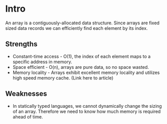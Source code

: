 # Intro

An array is a contiguously-allocated data structure. Since arrays are fixed sized data records we can efficiently find each element by its index.

## Strengths

- Constant-time access - O(1), the index of each element maps to a specific address in memory.
- Space efficient - O(n), arrays are pure data, so no space wasted.
- Memory locality - Arrays exhibit excellent memory locality and utilizes high speed memory cache. (Link here to article)

## Weaknesses

- In statically typed languages, we cannot dynamically change the sizing of an array. Therefore we need to know how much memory is required ahead of time.
